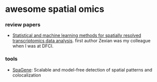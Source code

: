 # awesome spatial omics

### review papers

* [Statistical and machine learning methods for spatially resolved transcriptomics data analysis](https://genomebiology.biomedcentral.com/articles/10.1186/s13059-022-02653-7). first author Zexian was my colleague when I was at DFCI.


### tools

* [SpaGene]( https://biorxiv.org/content/10.1101/2022.04.20.488961v1.full.pdf
): Scalable and model-free detection of spatial patterns and colocalization
